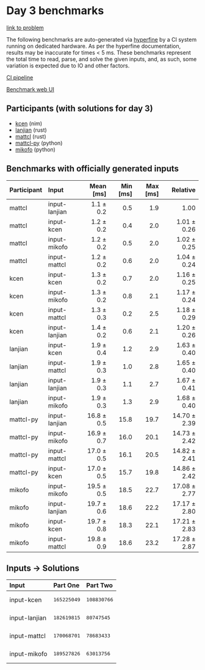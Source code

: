 # Day 3 benchmarks

[link to problem](https://adventofcode.com/2024/day/3)

The following benchmarks are auto-generated via
[hyperfine](https://github.com/sharkdp/hyperfine) by a CI system running on
dedicated hardware. As per the hyperfine documentation, results may be
inaccurate for times < 5 ms. These benchmarks represent the total time to read,
parse, and solve the given inputs, and, as such, some variation is expected due
to IO and other factors.

[CI pipeline](http://ci.papercode.net:8080/teams/main/pipelines/aoc2024)

[Benchmark web UI](https://aoc.ancalagon.black)


## Participants (with solutions for day 3)

- [kcen](https://github.com/kcen/aoc2024) (nim)
- [lanjian](https://github.com/lanjian/aoc-2024) (rust)
- [mattcl](https://github.com/mattcl/aoc2024) (rust)
- [mattcl-py](https://github.com/mattcl/aoc2024-py) (python)
- [mikofo](https://github.com/mikofo/aoc2024) (python)


## Benchmarks with officially generated inputs

| Participant | Input | Mean [ms] | Min [ms] | Max [ms] | Relative |
|:---|:---|---:|---:|---:|---:|
| mattcl | input-lanjian | 1.1 ± 0.2 | 0.5 | 1.9 | 1.00 |
| mattcl | input-kcen | 1.2 ± 0.2 | 0.4 | 2.0 | 1.01 ± 0.26 |
| mattcl | input-mikofo | 1.2 ± 0.2 | 0.5 | 2.0 | 1.02 ± 0.25 |
| mattcl | input-mattcl | 1.2 ± 0.2 | 0.6 | 2.0 | 1.04 ± 0.24 |
| kcen | input-kcen | 1.3 ± 0.2 | 0.7 | 2.0 | 1.16 ± 0.25 |
| kcen | input-mikofo | 1.3 ± 0.2 | 0.8 | 2.1 | 1.17 ± 0.24 |
| kcen | input-mattcl | 1.3 ± 0.3 | 0.2 | 2.5 | 1.18 ± 0.29 |
| kcen | input-lanjian | 1.4 ± 0.2 | 0.6 | 2.1 | 1.20 ± 0.26 |
| lanjian | input-kcen | 1.9 ± 0.4 | 1.2 | 2.9 | 1.63 ± 0.40 |
| lanjian | input-mattcl | 1.9 ± 0.3 | 1.0 | 2.8 | 1.65 ± 0.40 |
| lanjian | input-lanjian | 1.9 ± 0.3 | 1.1 | 2.7 | 1.67 ± 0.41 |
| lanjian | input-mikofo | 1.9 ± 0.3 | 1.3 | 2.9 | 1.68 ± 0.40 |
| mattcl-py | input-lanjian | 16.8 ± 0.5 | 15.8 | 19.7 | 14.70 ± 2.39 |
| mattcl-py | input-mikofo | 16.9 ± 0.7 | 16.0 | 20.1 | 14.73 ± 2.42 |
| mattcl-py | input-mattcl | 17.0 ± 0.5 | 16.1 | 20.5 | 14.82 ± 2.41 |
| mattcl-py | input-kcen | 17.0 ± 0.5 | 15.7 | 19.8 | 14.86 ± 2.42 |
| mikofo | input-mikofo | 19.5 ± 0.5 | 18.5 | 22.7 | 17.08 ± 2.77 |
| mikofo | input-lanjian | 19.7 ± 0.6 | 18.6 | 22.2 | 17.17 ± 2.80 |
| mikofo | input-kcen | 19.7 ± 0.8 | 18.3 | 22.1 | 17.21 ± 2.83 |
| mikofo | input-mattcl | 19.8 ± 0.9 | 18.6 | 23.2 | 17.28 ± 2.87 |


## Inputs -> Solutions

| Input | Part One | Part Two |
|:---|:---|:---|
|input-kcen|<pre>165225049</pre>|<pre>108830766</pre>|
|input-lanjian|<pre>182619815</pre>|<pre>80747545</pre>|
|input-mattcl|<pre>170068701</pre>|<pre>78683433</pre>|
|input-mikofo|<pre>189527826</pre>|<pre>63013756</pre>|